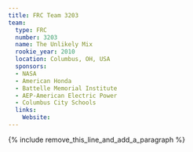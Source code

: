 ```yaml
---
title: FRC Team 3203
team:
  type: FRC
  number: 3203
  name: The Unlikely Mix
  rookie_year: 2010
  location: Columbus, OH, USA
  sponsors:
  - NASA
  - American Honda
  - Battelle Memorial Institute
  - AEP-American Electric Power
  - Columbus City Schools
  links:
    Website:
---
```


{% include remove_this_line_and_add_a_paragraph %}